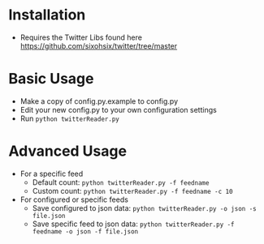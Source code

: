 # Installation
* Requires the Twitter Libs found here
  https://github.com/sixohsix/twitter/tree/master

# Basic Usage
* Make a copy of config.py.example to config.py
* Edit your new config.py to your own configuration settings
* Run `python twitterReader.py`

# Advanced Usage
* For a specific feed
    * Default count: `python twitterReader.py -f feedname`
    * Custom count: `python twitterReader.py -f feedname -c 10`
* For configured or specific feeds
    * Save configured to json data: `python twitterReader.py -o json -s file.json`
    * Save specific feed to json data: `python twitterReader.py -f feedname -o json -f file.json`
